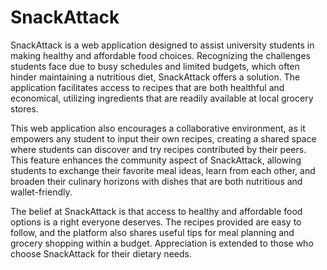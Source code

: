 # SnackAttack

SnackAttack is a web application designed to assist university students in making healthy and affordable food choices. Recognizing the challenges students face due to busy schedules and limited budgets, which often hinder maintaining a nutritious diet, SnackAttack offers a solution. The application facilitates access to recipes that are both healthful and economical, utilizing ingredients that are readily available at local grocery stores.

This web application also encourages a collaborative environment, as it empowers any student to input their own recipes, creating a shared space where students can discover and try recipes contributed by their peers. This feature enhances the community aspect of SnackAttack, allowing students to exchange their favorite meal ideas, learn from each other, and broaden their culinary horizons with dishes that are both nutritious and wallet-friendly.

The belief at SnackAttack is that access to healthy and affordable food options is a right everyone deserves. The recipes provided are easy to follow, and the platform also shares useful tips for meal planning and grocery shopping within a budget. Appreciation is extended to those who choose SnackAttack for their dietary needs.
